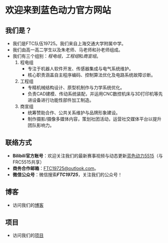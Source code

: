 # 欢迎来到蓝色动力官方网站

## 我们是？

- 我们是FTC队伍19725。我们来自上海交通大学附属中学。
- 我们由高一高二学生以及朱老师、马老师和孙老师组成。
- 我们有三个组别：*程电组*，*工程组*和*商宣组*。
   1. 程电组
      - 专注于机器人软件开发、传感器集成与电气系统维护。  
      - 核心职责涵盖自主程序编码、控制算法优化及电路系统故障诊断。
   2. 工程组
      - 专精机械结构设计、原型机制作与力学系统优化。  
      - 负责CAD建模、传动系统装配，并运用CNC数控机床与3D打印机等先进设备进行功能性部件加工制造。
   3. 商宣组
      - 统筹赞助合作、公共关系维护与品牌形象建设。  
      - 制作摄影/摄像多媒体内容，策划社团活动，运营社交媒体平台以提升团队影响力。

## 联络方式

- **Bilibili官方账号**：欢迎关注我们的最新赛事视频与动态更新[蓝色动力5515](https://b23.tv/yDl8OAU)（与FRC5515共享）  
- **商务合作邮箱**：[FTC19725@outlook.com](mailto:FTC19725@outlook.com)。
- **微信公众号**：微信搜索***FTC19725***，关注我们的公众号！

## 博客

- 访问我们的[博客](./zh/blogs/)

## 项目

- 访问我们的[项目](https://github.com/PBLUER19725/Team19725_INTO_THE_DEEP)

